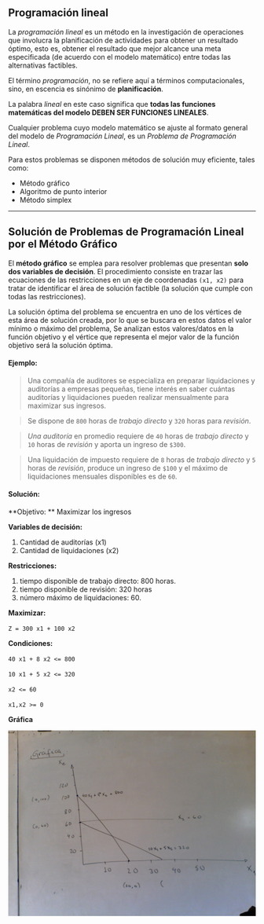 ## Programación lineal 

La *programación lineal* es un método en la investigación de operaciones que involucra la planificación de actividades para obtener un resultado óptimo, esto es, obtener el resultado que mejor alcance una meta especificada (de acuerdo con el modelo matemático) entre todas las alternativas factibles.

El término *programación*, no se refiere aquí a términos computacionales, sino, en escencia es sinónimo de **planificación**.

La palabra *lineal* en este caso significa que **todas las funciones matemáticas del modelo DEBEN SER FUNCIONES LINEALES**.

Cualquier problema cuyo modelo matemático se ajuste al formato general del modelo de *Programación Lineal*, es un *Problema de Programación Lineal*.

Para estos problemas se disponen métodos de solución muy eficiente, tales como: 
- Método gráfico 
- Algoritmo de punto interior 
- Método simplex

--- 

## Solución de Problemas de Programación Lineal por el Método Gráfico

El **método gráfico** se emplea para resolver problemas que presentan **solo dos variables de decisión**. El procedimiento consiste en trazar las ecuaciones de las restricciones en un eje de coordenadas `(x1, x2)` para tratar de identificar el área de solución factible (la solución que cumple con todas las restricciones). 

La solución óptima del problema se encuentra en uno de los vértices de esta área de solución creada, por lo que se buscara en estos datos el valor mínimo o máximo del problema, Se analizan estos valores/datos en la función objetivo y el vértice que representa el mejor valor de la función objetivo será la solución óptima.

#### Ejemplo:

> Una compañía de auditores se especializa en preparar liquidaciones y auditorías a empresas pequeñas, tiene interés en saber cuántas auditorías y liquidaciones pueden realizar mensualmente para maximizar sus ingresos.

> Se dispone de `800` horas de *trabajo directo* y `320` horas para *revisión*.

> *Una auditoría* en promedio requiere de `40` horas de *trabajo directo* y `10` horas de *revisión* y aporta un ingreso de `$300`.

> Una liquidación de impuesto requiere de `8` horas de *trabajo directo* y `5` horas de *revisión*, produce un ingreso de `$100` y el máximo de liquidaciones mensuales disponibles es de `60`.

#### Solución:

**Objetivo: ** Maximizar los ingresos 

**Variables de decisión:**

1. Cantidad de auditorías (x1)
2. Cantidad de liquidaciones (x2)

**Restricciones:**

1. tiempo disponible de trabajo directo: 800 horas.
2. tiempo disponible de revisión: 320 horas 
3. número máximo de liquidaciones: 60.

**Maximizar:**

`Z = 300 x1 + 100 x2`

**Condiciones:**

`40 x1 + 8 x2 <= 800`

`10 x1 + 5 x2 <= 320 `

`x2 <= 60 `

`x1,x2 >= 0 `

**Gráfica**

![grafica](fotos/IMG_20160315_083948.jpg)

